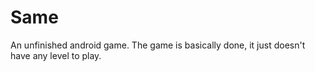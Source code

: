# Same
An unfinished android game. The game is basically done, it just doesn't have any level to play.
